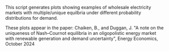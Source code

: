 This script generates plots showing examples of wholesale electricity markets with multiple/unique 
equilbria under different probability distributions for demand. 

These plots appear in the paper: Chaiken, B., and Duggan, J. "A note on the uniqueness of Nash–Cournot 
equilibria in an oligopolistic energy market with renewable generation and demand uncertainty", Energy Economics, October 2024
